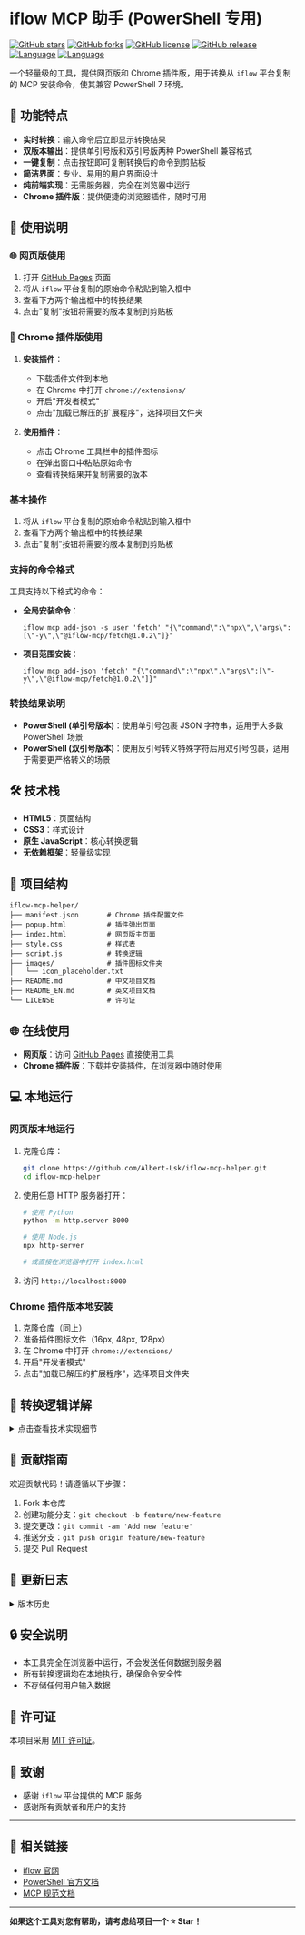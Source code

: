 # iflow MCP 助手 (PowerShell 专用)

[![GitHub stars](https://img.shields.io/github/stars/Albert-Lsk/iflow-mcp-helper.svg?style=social&label=Star)](https://github.com/Albert-Lsk/iflow-mcp-helper)
[![GitHub forks](https://img.shields.io/github/forks/Albert-Lsk/iflow-mcp-helper.svg?style=social&label=Fork)](https://github.com/Albert-Lsk/iflow-mcp-helper)
[![GitHub license](https://img.shields.io/github/license/Albert-Lsk/iflow-mcp-helper.svg)](https://github.com/Albert-Lsk/iflow-mcp-helper/blob/main/LICENSE)
[![GitHub release](https://img.shields.io/github/release/Albert-Lsk/iflow-mcp-helper.svg)](https://github.com/Albert-Lsk/iflow-mcp-helper/releases)
[![Language](https://img.shields.io/badge/language-中文-blue.svg)](README.md)
[![Language](https://img.shields.io/badge/language-English-red.svg)](README_EN.md)

一个轻量级的工具，提供网页版和 Chrome 插件版，用于转换从 `iflow` 平台复制的 MCP 安装命令，使其兼容 PowerShell 7 环境。

## 🚀 功能特点

- **实时转换**：输入命令后立即显示转换结果
- **双版本输出**：提供单引号版和双引号版两种 PowerShell 兼容格式
- **一键复制**：点击按钮即可复制转换后的命令到剪贴板
- **简洁界面**：专业、易用的用户界面设计
- **纯前端实现**：无需服务器，完全在浏览器中运行
- **Chrome 插件版**：提供便捷的浏览器插件，随时可用

## 📖 使用说明

### 🌐 网页版使用

1. 打开 [GitHub Pages](https://albert-lsk.github.io/iflow-mcp-helper/) 页面
2. 将从 `iflow` 平台复制的原始命令粘贴到输入框中
3. 查看下方两个输出框中的转换结果
4. 点击"复制"按钮将需要的版本复制到剪贴板

### 🧩 Chrome 插件版使用

1. **安装插件**：
   - 下载插件文件到本地
   - 在 Chrome 中打开 `chrome://extensions/`
   - 开启"开发者模式"
   - 点击"加载已解压的扩展程序"，选择项目文件夹

2. **使用插件**：
   - 点击 Chrome 工具栏中的插件图标
   - 在弹出窗口中粘贴原始命令
   - 查看转换结果并复制需要的版本

### 基本操作

1. 将从 `iflow` 平台复制的原始命令粘贴到输入框中
2. 查看下方两个输出框中的转换结果
3. 点击"复制"按钮将需要的版本复制到剪贴板

### 支持的命令格式

工具支持以下格式的命令：

- **全局安装命令**：
  ```
  iflow mcp add-json -s user 'fetch' "{\"command\":\"npx\",\"args\":[\"-y\",\"@iflow-mcp/fetch@1.0.2\"]}"
  ```

- **项目范围安装**：
  ```
  iflow mcp add-json 'fetch' "{\"command\":\"npx\",\"args\":[\"-y\",\"@iflow-mcp/fetch@1.0.2\"]}"
  ```

### 转换结果说明

- **PowerShell (单引号版本)**：使用单引号包裹 JSON 字符串，适用于大多数 PowerShell 场景
- **PowerShell (双引号版本)**：使用反引号转义特殊字符后用双引号包裹，适用于需要更严格转义的场景

## 🛠️ 技术栈

- **HTML5**：页面结构
- **CSS3**：样式设计
- **原生 JavaScript**：核心转换逻辑
- **无依赖框架**：轻量级实现

## 📁 项目结构

```
iflow-mcp-helper/
├── manifest.json       # Chrome 插件配置文件
├── popup.html          # 插件弹出页面
├── index.html          # 网页版主页面
├── style.css           # 样式表
├── script.js           # 转换逻辑
├── images/             # 插件图标文件夹
│   └── icon_placeholder.txt
├── README.md           # 中文项目文档
├── README_EN.md        # 英文项目文档
└── LICENSE             # 许可证
```

## 🌐 在线使用

- **网页版**：访问 [GitHub Pages](https://albert-lsk.github.io/iflow-mcp-helper/) 直接使用工具
- **Chrome 插件版**：下载并安装插件，在浏览器中随时使用

## 💻 本地运行

### 网页版本地运行

1. 克隆仓库：
   ```bash
   git clone https://github.com/Albert-Lsk/iflow-mcp-helper.git
   cd iflow-mcp-helper
   ```

2. 使用任意 HTTP 服务器打开：
   ```bash
   # 使用 Python
   python -m http.server 8000
   
   # 使用 Node.js
   npx http-server
   
   # 或直接在浏览器中打开 index.html
   ```

3. 访问 `http://localhost:8000`

### Chrome 插件版本地安装

1. 克隆仓库（同上）
2. 准备插件图标文件（16px, 48px, 128px）
3. 在 Chrome 中打开 `chrome://extensions/`
4. 开启"开发者模式"
5. 点击"加载已解压的扩展程序"，选择项目文件夹

## 🔧 转换逻辑详解

<details>
<summary>点击查看技术实现细节</summary>

### 核心转换流程

1. **定位 JSON 部分**：智能识别命令中的 JSON 字符串起始位置
2. **提取命令主体**：分离命令参数和 JSON 内容
3. **净化 JSON**：移除转义字符，生成标准 JSON 格式
4. **生成输出**：
   - 单引号版：`命令主体 'JSON内容'`
   - 反引号版：`命令主体 "转义后的JSON"`

### 智能匹配策略

工具采用多层次匹配策略，确保兼容各种命令格式：
- 优先匹配 `"{\"` 模式
- 备选匹配 `" ` 模式
- 最终通过 `{` 字符定位 JSON 起始位置

</details>

## 🤝 贡献指南

欢迎贡献代码！请遵循以下步骤：

1. Fork 本仓库
2. 创建功能分支：`git checkout -b feature/new-feature`
3. 提交更改：`git commit -am 'Add new feature'`
4. 推送分支：`git push origin feature/new-feature`
5. 提交 Pull Request

## 📝 更新日志

<details>
<summary>版本历史</summary>

### v1.1.0 (2024-10-29)
- 🧩 新增 Chrome 插件版本
- ✨ 优化插件界面布局和样式
- ✨ 添加 GitHub 项目链接
- 🔧 增强复制功能的兼容性
- 📱 适配插件弹出窗口尺寸

### v1.0.0 (2024-10-29)
- ✨ 初始版本发布
- ✨ 支持基本命令转换功能
- ✨ 实现单引号版和双引号版输出
- ✨ 添加一键复制功能
- ✨ 响应式界面设计

</details>

## 🔒 安全说明

- 本工具完全在浏览器中运行，不会发送任何数据到服务器
- 所有转换逻辑均在本地执行，确保命令安全性
- 不存储任何用户输入数据

## 📄 许可证

本项目采用 [MIT 许可证](LICENSE)。

## 🙏 致谢

- 感谢 `iflow` 平台提供的 MCP 服务
- 感谢所有贡献者和用户的支持

---

## 🔗 相关链接

- [iflow 官网](https://iflow.com)
- [PowerShell 官方文档](https://docs.microsoft.com/powershell/)
- [MCP 规范文档](https://modelcontextprotocol.io/)

---

**如果这个工具对您有帮助，请考虑给项目一个 ⭐ Star！**